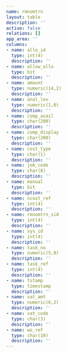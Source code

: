 ```yaml
---
name: rmnomtrn
layout: table
description: ''
active: false
relations: []
app_area: ''
columns:
- name: allo_id
  type: int(4)
  description: ''
- name: allow_allo
  type: bit
  description: ''
- name: amount
  type: numeric(14,2)
  description: ''
- name: anal_lev
  type: numeric(1,0)
  description: ''
- name: comp_avail
  type: char(200)
  description: ''
- name: comp_display
  type: char(200)
  description: ''
- name: cost_type
  type: char(1)
  description: ''
- name: job_code
  type: char(8)
  description: ''
- name: manual
  type: bit
  description: ''
- name: ncost_ref
  type: int(4)
  description: ''
- name: rmnomtrn_sid
  type: int(4)
  description: ''
- name: sys_id
  type: int(4)
  description: ''
- name: task_no
  type: numeric(5,0)
  description: ''
- name: task_ref
  type: int(4)
  description: ''
- name: tstamp
  type: timestamp
  description: ''
- name: vat_amt
  type: numeric(6,2)
  description: ''
- name: vat_code
  type: char(3)
  description: ''
- name: wo_ref
  type: char(10)
  description: ''
---
```


